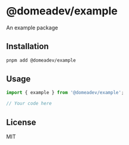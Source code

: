 # @domeadev/example

An example package

## Installation

```bash
pnpm add @domeadev/example
```

## Usage

```typescript
import { example } from '@domeadev/example';

// Your code here
```

## License

MIT
